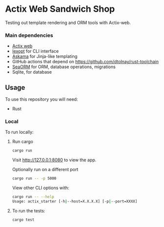 # Actix Web Sandwich Shop

Testing out template rendering and ORM tools with Actix-web.

### Main dependencies

- [Actix web](https://actix.rs)
- [lexopt](https://docs.rs/lexopt/latest/lexopt/) for CLI interface
- [Askama](https://docs.rs/askama/latest/askama/) for Jinja-like templating
- GitHub actions that depend on https://github.com/dtolnay/rust-toolchain
- [SeaORM](https://www.sea-ql.org/SeaORM/) for ORM, database operations, migrations
- Sqlite, for database

## Usage

To use this repository you will need:
- Rust

### Local

To run locally:

1. Run cargo

    ```bash
    cargo run
    ```
    
    Visit http://127.0.0.1:8080 to view the app.
    
    Optionally run on a different port
    
    ```bash
    cargo run -- -p 5000
    ```
    
    View other CLI options with:
    
    ```bash
    cargo run -- --help
    Usage: actix_starter [-h|--host=X.X.X.X] [-p|--port=XXXX]
    ```

2. To run the tests:

   ```bash
   cargo test
   ```
